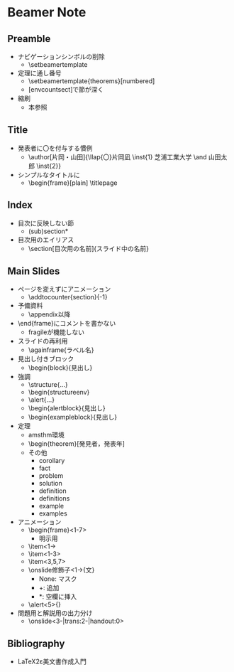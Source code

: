 # Beamer Note

## Preamble

- ナビゲーションシンボルの削除
    - \setbeamertemplate
- 定理に通し番号
    - \setbeamertemplate{theorems}[numbered]
    - [envcountsect]で節が深く
- 縮刷
    - 本参照

## Title
- 発表者に〇を付与する慣例
    - \author[片岡・山田]{\llap{〇}片岡凪 \inst{1} 芝浦工業大学 \and 山田太郎 \inst{2}}
- シンプルなタイトルに
    - \begin{frame}[plain] \titlepage

## Index
- 目次に反映しない節
    - \(sub)section*
- 目次用のエイリアス
    - \section[目次用の名前]{スライド中の名前}

## Main Slides

- ページを変えずにアニメーション
    - \addtocounter{section}{-1}
- 予備資料
    - \appendix以降
- \end{frame}にコメントを書かない
    - fragileが機能しない
- スライドの再利用
    - \againframe{ラベル名}
- 見出し付きブロック
    - \begin{block}{見出し}
- 強調
    - \structure{...}
    - \begin{structureenv}
    - \alert{...}
    - \begin{alertblock}{見出し}
    - \begin{exampleblock}{見出し}
- 定理
    - amsthm環境
    - \begin{theorem}[発見者，発表年]
    - その他
        - corollary
        - fact
        - problem
        - solution
        - definition
        - definitions
        - example
        - examples
- アニメーション
    - \begin{frame}<1-7>
        - 明示用
    - \item<1->
    - \item<1-3>
    - \item<3,5,7>
    - \onslide修飾子<1->{文}
        - None: マスク
        - +: 追加
        - *: 空欄に挿入
    - \alert<5>{}
- 問題用と解説用の出力分け
    - \onslide<3-|trans:2-|handout:0>

## Bibliography
- LaTeX2ε美文書作成入門